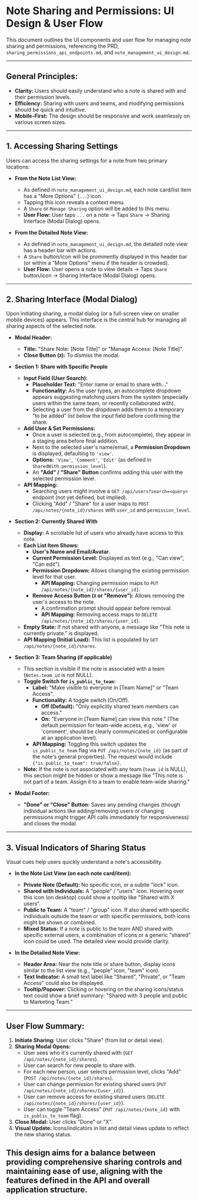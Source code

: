 # Note Sharing and Permissions: UI Design & User Flow

This document outlines the UI components and user flow for managing note sharing and permissions, referencing the PRD, `sharing_permissions_api_endpoints.md`, and `note_management_ui_design.md`.

---

## General Principles:

*   **Clarity:** Users should easily understand who a note is shared with and their permission levels.
*   **Efficiency:** Sharing with users and teams, and modifying permissions should be quick and intuitive.
*   **Mobile-First:** The design should be responsive and work seamlessly on various screen sizes.

---

## 1. Accessing Sharing Settings

Users can access the sharing settings for a note from two primary locations:

*   **From the Note List View:**
    *   As defined in `note_management_ui_design.md`, each note card/list item has a "More Options" (`...`) icon.
    *   Tapping this icon reveals a context menu.
    *   A `Share` or `Manage Sharing` option will be added to this menu.
    *   **User Flow:** User taps `...` on a note -> Taps `Share` -> Sharing Interface (Modal Dialog) opens.

*   **From the Detailed Note View:**
    *   As defined in `note_management_ui_design.md`, the detailed note view has a header bar with actions.
    *   A `Share` button/icon will be prominently displayed in this header bar (or within a "More Options" menu if the header is crowded).
    *   **User Flow:** User opens a note to view details -> Taps `Share` button/icon -> Sharing Interface (Modal Dialog) opens.

---

## 2. Sharing Interface (Modal Dialog)

Upon initiating sharing, a modal dialog (or a full-screen view on smaller mobile devices) appears. This interface is the central hub for managing all sharing aspects of the selected note.

*   **Modal Header:**
    *   **Title:** "Share Note: [Note Title]" or "Manage Access: [Note Title]".
    *   **Close Button (`X`):** To dismiss the modal.

*   **Section 1: Share with Specific People**
    *   **Input Field (User Search):**
        *   **Placeholder Text:** "Enter name or email to share with..."
        *   **Functionality:** As the user types, an autocomplete dropdown appears suggesting matching users from the system (especially users within the same team, or recently collaborated with).
        *   Selecting a user from the dropdown adds them to a temporary "to be added" list below the input field before confirming the share.
    *   **Add User & Set Permissions:**
        *   Once a user is selected (e.g., from autocomplete), they appear in a staging area before final addition.
        *   Next to the selected user's name/email, a **Permission Dropdown** is displayed, defaulting to `'view'`.
        *   **Options:** `'View'`, `'Comment'`, `'Edit'` (as defined in `SharedWith.permission_level`).
        *   An **"Add" / "Share" Button** confirms adding this user with the selected permission level.
    *   **API Mapping:**
        *   Searching users might involve a `GET /api/users?search=<query>` endpoint (not yet defined, but implied).
        *   Clicking "Add" / "Share" for a user maps to `POST /api/notes/{note_id}/shares` with `user_id` and `permission_level`.

*   **Section 2: Currently Shared With**
    *   **Display:** A scrollable list of users who already have access to this note.
    *   **Each List Item Shows:**
        *   **User's Name and Email/Avatar.**
        *   **Current Permission Level:** Displayed as text (e.g., "Can view", "Can edit").
        *   **Permission Dropdown:** Allows changing the existing permission level for that user.
            *   **API Mapping:** Changing permission maps to `PUT /api/notes/{note_id}/shares/{user_id}`.
        *   **Remove Access Button (`X` or "Remove"):** Allows removing the user's access to the note.
            *   A confirmation prompt should appear before removal.
            *   **API Mapping:** Removing access maps to `DELETE /api/notes/{note_id}/shares/{user_id}`.
    *   **Empty State:** If not shared with anyone, a message like "This note is currently private." is displayed.
    *   **API Mapping (Initial Load):** This list is populated by `GET /api/notes/{note_id}/shares`.

*   **Section 3: Team Sharing (if applicable)**
    *   This section is visible if the note is associated with a team (`Notes.team_id` is not NULL).
    *   **Toggle Switch for `is_public_to_team`:**
        *   **Label:** "Make visible to everyone in [Team Name]" or "Team Access".
        *   **Functionality:** A toggle switch (On/Off).
            *   **Off (Default):** "Only explicitly shared team members can access."
            *   **On:** "Everyone in [Team Name] can view this note." (The default permission for team-wide access, e.g., 'view' or 'comment', should be clearly communicated or configurable at an application level).
        *   **API Mapping:** Toggling this switch updates the `is_public_to_team` flag via `PUT /api/notes/{note_id}` (as part of the note's general properties). The request would include `{"is_public_to_team": true/false}`.
    *   **Note:** If the note is *not* associated with any team (`team_id` is NULL), this section might be hidden or show a message like "This note is not part of a team. Assign it to a team to enable team-wide sharing."

*   **Modal Footer:**
    *   **"Done" or "Close" Button:** Saves any pending changes (though individual actions like adding/removing users or changing permissions might trigger API calls immediately for responsiveness) and closes the modal.

---

## 3. Visual Indicators of Sharing Status

Visual cues help users quickly understand a note's accessibility.

*   **In the Note List View (on each note card/item):**
    *   **Private Note (Default):** No specific icon, or a subtle "lock" icon.
    *   **Shared with Individuals:** A "people" / "users" icon. Hovering over this icon (on desktop) could show a tooltip like "Shared with X users".
    *   **Public to Team:** A "team" / "group" icon. If also shared with specific individuals outside the team or with specific permissions, both icons might be shown or combined.
    *   **Mixed Status:** If a note is public to the team AND shared with specific external users, a combination of icons or a generic "shared" icon could be used. The detailed view would provide clarity.

*   **In the Detailed Note View:**
    *   **Header Area:** Near the note title or share button, display icons similar to the list view (e.g., "people" icon, "team" icon).
    *   **Text Indicator:** A small text label like "Shared", "Private", or "Team Access" could also be displayed.
    *   **Tooltip/Popover:** Clicking or hovering on the sharing icons/status text could show a brief summary: "Shared with 3 people and public to Marketing Team."

---

## User Flow Summary:

1.  **Initiate Sharing:** User clicks "Share" (from list or detail view).
2.  **Sharing Modal Opens:**
    *   User sees who it's currently shared with (`GET /api/notes/{note_id}/shares`).
    *   User can search for new people to share with.
    *   For each new person, user selects permission level, clicks "Add" (`POST /api/notes/{note_id}/shares`).
    *   User can change permission for existing shared users (`PUT /api/notes/{note_id}/shares/{user_id}`).
    *   User can remove access for existing shared users (`DELETE /api/notes/{note_id}/shares/{user_id}`).
    *   User can toggle "Team Access" (`PUT /api/notes/{note_id}` with `is_public_to_team` flag).
3.  **Close Modal:** User clicks "Done" or "X".
4.  **Visual Update:** Icons/indicators in list and detail views update to reflect the new sharing status.

This design aims for a balance between providing comprehensive sharing controls and maintaining ease of use, aligning with the features defined in the API and overall application structure.
---

